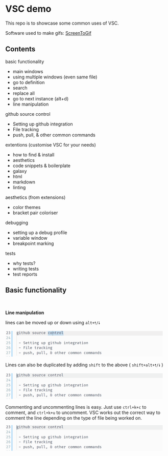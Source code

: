 # VSC demo

This repo is to showcase some common uses of VSC. 

Software used to make gifs: [ScreenToGif](https://www.screentogif.com/)


## Contents

basic functionality
 - main windows
 - using multiple windows (even same file) 
 - go to definition
 - search               
 - replace all 
 - go to next instance  (alt+d)
 - line manipulation


github source control
 - Setting up github integration
 - File tracking
 - push, pull, & other common commands


extentions (customise VSC for your needs)
 - how to find & install
 - aesthetics
 - code snippets & boilerplate
 - galaxy
 - html
 - markdown
 - linting


aesthetics (from extensions)
 - color themes
 - bracket pair coloriser


debugging 
 - setting up a debug profile
 - variable window
 - breakpoint marking


tests
 - why tests?
 - writing tests
 - test reports


## Basic functionality

<br>

**Line manipulation**

lines can be moved up or down using `alt+🠕/🠗`

<img src="media/moveline.gif" height="80px"/>


Lines can also be duplicated by adding `shift` to the above ( `shift+alt+🠕/🠗` ) 

<img src="media/dupline.gif" height="80px"/>


Commenting and uncommenting lines is easy. Just use `ctrl+k+c` to comment, and `ctrl+k+u` to uncomment. VSC works out the correct way to comment the line depending on the type of file being worked on. 

<img src="media/dupline.gif" height="80px"/>






